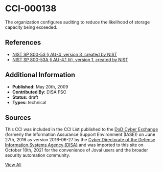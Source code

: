 # CCI-000138

The organization configures auditing to reduce the likelihood of storage capacity being exceeded.

## References ##

* [NIST SP 800-53 § AU-4, version 3, created by NIST](http://csrc.nist.gov/publications/PubsSPs.html)
* [NIST SP 800-53A § AU-4.1 (ii), version 1, created by NIST](http://csrc.nist.gov/publications/PubsSPs.html)


## Additional Information ##

* **Published:** May 20th, 2009
* **Contributed By:** DISA FSO
* **Status:** draft
* **Types:** technical

## Sources ##

This CCI was included in the CCI List published to the [DoD Cyber Exchange](https://public.cyber.mil/stigs/cci/)
(formerly the Information Assurance Support Environment (IASE)) on June 27th, 2016 as version
2016-06-27 by the [Cyber Directorate of the Defense Information Systems Agency (DISA)](https://public.cyber.mil/about-cyber/)
and was imported to this site on October 10th, 2021 for the convenience of Joval users and the broader
security automation community.

[View All](../README.md)
